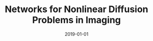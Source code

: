---
title: "Networks for Nonlinear Diffusion Problems in Imaging"
collection: preprints
authors: 'S. Arridge and A. Hauptmann'
date: 2019-01-01
venue: 'Journal of Mathematical Imaging and Vision'
paperurl: 'http://asHauptmann.github.io/files/2019_Arridge_preprint.pdf'
paperlink: 'https://arxiv.org/abs/1811.12084'
---